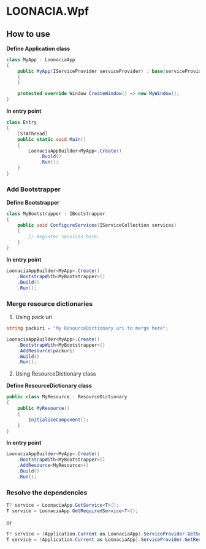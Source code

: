 # LOONACIA.Wpf

## How to use
**Define Application class**
```csharp
class MyApp : LoonaciaApp
{
	public MyApp(IServiceProvider serviceProvider) : base(serviceProvider)
	{
	}

	protected override Window CreateWindow() => new MyWindow();
}
```

**In entry point**
```csharp
class Entry
{
	[STAThread]
	public static void Main()
	{
		LoonaciaAppBuilder<MyApp>.Create()
			.Build()
			.Run();
	}
}
```

### Add Bootstrapper
**Define Bootstrapper**
```csharp
class MyBootstrapper : IBootstrapper
{
	public void ConfigureServices(IServiceCollection services)
	{
		// Register services here.
	}
}
```

**In entry point**
```csharp
LoonaciaAppBuilder<MyApp>.Create()
	.BootstrapWith<MyBootstrapper>()
	.Build()
	.Run();
```

### Merge resource dictionaries
1. Using pack uri

```csharp
string packuri = "My ResourceDictionary uri to merge here";

LoonaciaAppBuilder<MyApp>.Create()
	.BootstrapWith<MyBootstrapper>()
	.AddResource(packuri)
	.Build()
	.Run();
```

2. Using ResourceDictionary class

**Define ResourceDictionary class**
```csharp
public class MyResource : ResourceDictionary
{
	public MyResource()
	{
		InitializeComponent();
	}
}
```
**In entry point**
```csharp
LoonaciaAppBuilder<MyApp>.Create()
	.BootstrapWith<MyBootstrapper>()
	.AddResource<MyResource>()
	.Build()
	.Run();
```

### Resolve the dependencies
```csharp
T? service = LoonaciaApp.GetService<T>();
T service = LoonaciaApp.GetRequiredService<T>();
```
or
```csharp
T? service = (Application.Current as LoonaciaApp).ServiceProvider.GetService<T>();
T service = (Application.Current as LoonaciaApp).ServiceProvider.GetRequiredService<T>();
```